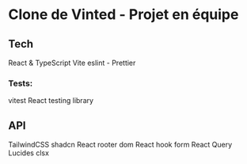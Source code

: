 # Clone de Vinted - Projet en équipe

## Tech

React & TypeScript
Vite
eslint - Prettier

### Tests:
vitest
React testing library

## API
TailwindCSS
shadcn
React rooter dom
React hook form
React Query
Lucides
clsx

